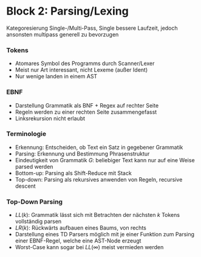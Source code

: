 # Block 2: Parsing/Lexing
Kategoresierung Single-/Multi-Pass, Single bessere Laufzeit, jedoch
ansonsten multipass generell zu bevorzugen

### Tokens
- Atomares Symbol des Programms durch Scanner/Lexer
- Meist nur Art interessant, nicht Lexeme (außer Ident)
- Nur wenige landen in einem AST

### EBNF
- Darstellung Grammatik als BNF + Regex auf rechter Seite
- Regeln werden zu einer rechten Seite zusammengefasst
- Linksrekursion nicht erlaubt

### Terminologie
- Erkennung: Entscheiden, ob Text ein Satz in gegebener Grammatik
- Parsing: Erkennung und Bestimmung Phrasenstruktur
- Eindeutigkeit von Grammatik $G$: beliebiger Text kann nur auf eine
  Weise parsed werden
- Bottom-up: Parsing als Shift-Reduce mit Stack
- Top-down: Parsing als rekursives anwenden von Regeln, recursive
  descent

### Top-Down Parsing
- $LL(k)$: Grammatik lässt sich mit Betrachten der nächsten $k$
  Tokens vollständig parsen
- $LR(k)$: Rückwärts aufbauen eines Baums, von rechts
- Darstellung eines TD Parsers möglich mit je einer Funktion
  zum Parsing einer EBNF-Regel, welche eine AST-Node erzeugt
- Worst-Case kann sogar bei $LL(\infty)$ meist vermieden werden
